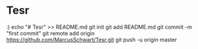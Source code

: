 # Tesr
:)
echo "# Tesr" >> README.md
git init
git add README.md
git commit -m "first commit"
git remote add origin https://github.com/MarcusSchwart/Tesr.git
git push -u origin master
